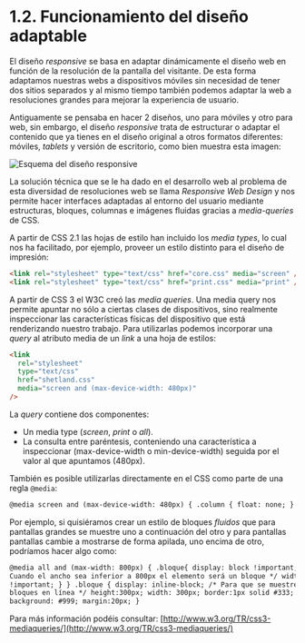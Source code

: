 # 1.2. Funcionamiento del diseño adaptable

El diseño _responsive_ se basa en adaptar dinámicamente el diseño web en función de la resolución de la pantalla del visitante. De esta forma adaptamos nuestras webs a dispositivos móviles sin necesidad de tener dos sitios separados y al mismo tiempo también podemos adaptar la web a resoluciones grandes para mejorar la experiencia de usuario.

Antiguamente se pensaba en hacer 2 diseños, uno para móviles y otro para web, sin embargo, el diseño _responsive_ trata de estructurar o adaptar el contenido que ya tienes en el diseño original a otros formatos diferentes: móviles, _tablets_ y versión de escritorio, como bien muestra esta imagen:

![](assets/web_responsive/responsive_patterns.png "Esquema del diseño responsive")

La solución técnica que se le ha dado en el desarrollo web al problema de esta diversidad de resoluciones web se llama _Responsive Web Design_ y nos permite hacer interfaces adaptadas al entorno del usuario mediante estructuras, bloques, columnas e imágenes fluidas gracias a _media-queries_ de CSS.

A partir de CSS 2.1 las hojas de estilo han incluido los _media types_, lo cual nos ha facilitado, por ejemplo, proveer un estilo distinto para el diseño de impresión:

```html
<link rel="stylesheet" type="text/css" href="core.css" media="screen" />
<link rel="stylesheet" type="text/css" href="print.css" media="print" />
```

A partir de CSS 3 el W3C creó las _media queries_. Una media query nos permite apuntar no sólo a ciertas clases de dispositivos, sino realmente inspeccionar las características físicas del dispositivo que está renderizando nuestro trabajo. Para utilizarlas podemos incorporar una _query_ al atributo media de un _link_ a una hoja de estilos:

```html
<link
  rel="stylesheet"
  type="text/css"
  href="shetland.css"
  media="screen and (max-device-width: 480px)"
/>
```

La _query_ contiene dos componentes:

- Un media type (_screen_, _print_ o _all_).
- La consulta entre paréntesis, conteniendo una característica a inspeccionar (max-device-width o min-device-width) seguida por el valor al que apuntamos (480px).

También es posible utilizarlas directamente en el CSS como parte de una regla `@media`:

```html
@media screen and (max-device-width: 480px) { .column { float: none; } }
```

Por ejemplo, si quisiéramos crear un estilo de bloques _fluidos_ que para pantallas grandes se muestre uno a continuación del otro y para pantallas pantallas cambie a mostrarse de forma apilada, uno encima de otro, podríamos hacer algo como:

```html
@media all and (max-width: 800px) { .bloque{ display: block !important; /*
Cuando el ancho sea inferior a 800px el elemento será un bloque */ width: auto
!important; } } .bloque { display: inline-block; /* Para que se muestren los
bloques en línea */ height:300px; width: 300px; border:1px solid #333;
background: #999; margin:20px; }
```

Para más información podéis consultar: [http://www.w3.org/TR/css3-mediaqueries/](http://www.w3.org/TR/css3-mediaqueries/)
